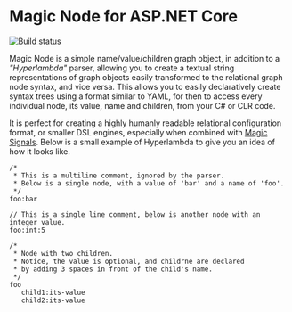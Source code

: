 
# Magic Node for ASP.NET Core

[![Build status](https://travis-ci.org/polterguy/magic.node.svg?master)](https://travis-ci.org/polterguy/magic.node)

Magic Node is a simple name/value/children graph object, in addition to a _"Hyperlambda"_ parser, allowing you to
create a textual string representations of graph objects easily transformed to the relational graph node syntax,
and vice versa. This allows you to easily declaratively create syntax trees using a format similar to YAML, for 
then to access every individual node, its value, name and children, from your C# or CLR code.

It is perfect for creating a highly humanly readable relational configuration format, or smaller DSL engines,
especially when combined with [Magic Signals](https://github.com/polterguy/magic.signals). Below is a small
example of Hyperlambda to give you an idea of how it looks like.

```
/*
 * This is a multiline comment, ignored by the parser.
 * Below is a single node, with a value of 'bar' and a name of 'foo'.
 */
foo:bar

// This is a single line comment, below is another node with an integer value.
foo:int:5

/*
 * Node with two children.
 * Notice, the value is optional, and childrne are declared
 * by adding 3 spaces in front of the child's name.
 */
foo
   child1:its-value
   child2:its-value
```
